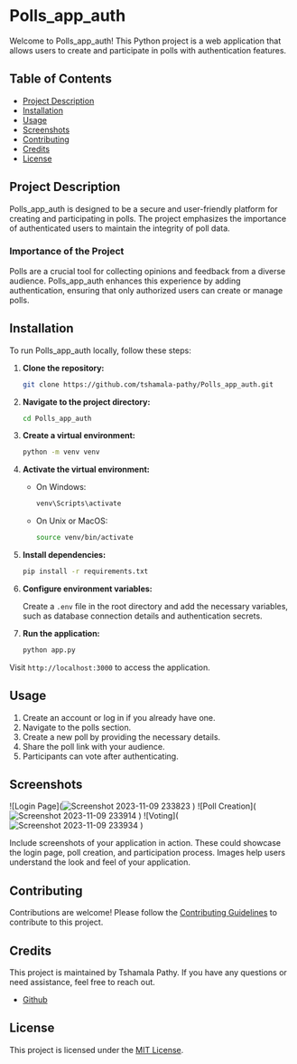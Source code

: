 # Polls_app_auth

Welcome to Polls_app_auth! This Python project is a web application that allows users to create and participate in polls with authentication features.

## Table of Contents

- [Project Description](#project-description)
- [Installation](#installation)
- [Usage](#usage)
- [Screenshots](#screenshots)
- [Contributing](#contributing)
- [Credits](#credits)
- [License](#license)

## Project Description

Polls_app_auth is designed to be a secure and user-friendly platform for creating and participating in polls. The project emphasizes the importance of authenticated users to maintain the integrity of poll data.

### Importance of the Project

Polls are a crucial tool for collecting opinions and feedback from a diverse audience. Polls_app_auth enhances this experience by adding authentication, ensuring that only authorized users can create or manage polls.

## Installation

To run Polls_app_auth locally, follow these steps:

1. **Clone the repository:**

    ```bash
    git clone https://github.com/tshamala-pathy/Polls_app_auth.git
    ```

2. **Navigate to the project directory:**

    ```bash
    cd Polls_app_auth
    ```

3. **Create a virtual environment:**

    ```bash
    python -m venv venv
    ```

4. **Activate the virtual environment:**

    - On Windows:

        ```bash
        venv\Scripts\activate
        ```

    - On Unix or MacOS:

        ```bash
        source venv/bin/activate
        ```

5. **Install dependencies:**

    ```bash
    pip install -r requirements.txt
    ```

6. **Configure environment variables:**

    Create a `.env` file in the root directory and add the necessary variables, such as database connection details and authentication secrets.

7. **Run the application:**

    ```bash
    python app.py
    ```

Visit `http://localhost:3000` to access the application.

## Usage

1. Create an account or log in if you already have one.
2. Navigate to the polls section.
3. Create a new poll by providing the necessary details.
4. Share the poll link with your audience.
5. Participants can vote after authenticating.

## Screenshots
![Login Page](![Screenshot 2023-11-09 233823](https://github.com/tshamala-pathy/Polls_app_auth/assets/146994366/e699b5af-369c-46f6-a6d1-dfdfc5ddaef2)
)
![Poll Creation](![Screenshot 2023-11-09 233914](https://github.com/tshamala-pathy/Polls_app_auth/assets/146994366/42759a4f-23c9-49be-8e3c-5414326b5112)
)
![Voting](![Screenshot 2023-11-09 233934](https://github.com/tshamala-pathy/Polls_app_auth/assets/146994366/2d68adf4-3890-4d5c-957c-ff6c847cff25)
)

Include screenshots of your application in action. These could showcase the login page, poll creation, and participation process. Images help users understand the look and feel of your application.

## Contributing

Contributions are welcome! Please follow the [Contributing Guidelines](CONTRIBUTING.md) to contribute to this project.

## Credits

This project is maintained by Tshamala Pathy. If you have any questions or need assistance, feel free to reach out.

- [Github](https://github.com/tshamala-pathy)

## License

This project is licensed under the [MIT License](LICENSE).
